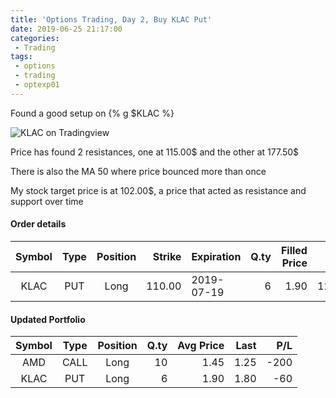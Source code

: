 ```yaml
---
title: 'Options Trading, Day 2, Buy KLAC Put'
date: 2019-06-25 21:17:00
categories:
 - Trading
tags:
 - options
 - trading
 - optexp01
---
```


Found a good setup on {% g $KLAC %}

![KLAC on Tradingview](https://www.tradingview.com/x/Qtb0z0v1/)

Price has found 2 resistances, one at 115.00$ and the other at 177.50$

There is also the MA 50 where price bounced more than once

My stock target price is at 102.00$, a price that acted as resistance and support over time

#### Order details

[//]: # (use https://www.tablesgenerator.com/markdown_tables for creating tables)

| Symbol | Type | Position | Strike | Expiration | Q.ty | Filled Price |    Cost | Commissions | Status |
|:------:|:----:|:--------:|-------:|------------|-----:|-------------:|--------:|------------:|--------|
|  KLAC  |  PUT |   Long   | 110.00 | 2019-07-19 |    6 |         1.90 | 1140.00 |           6 | Filled |


#### Updated Portfolio

| Symbol | Type | Position | Q.ty | Avg Price | Last |  P/L |
|:------:|:----:|:--------:|-----:|----------:|-----:|-----:|
| AMD    | CALL |   Long   |   10 |      1.45 | 1.25 | -200 |
| KLAC   | PUT  | Long     | 6    | 1.90      | 1.80 | -60  |


